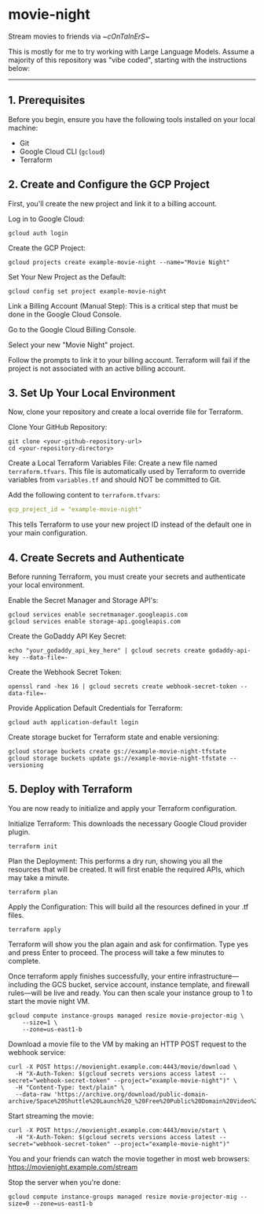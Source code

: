 # movie-night
Stream movies to friends via ~*cOnTaInErS*~

This is mostly for me to try working with Large Language Models. Assume a majority of this repository was "vibe coded", starting with the instructions below:

---

## 1. Prerequisites

Before you begin, ensure you have the following tools installed on your local machine:

- Git
- Google Cloud CLI (`gcloud`)
- Terraform

## 2. Create and Configure the GCP Project

First, you'll create the new project and link it to a billing account.

Log in to Google Cloud:

```console
gcloud auth login
```

Create the GCP Project:

```console
gcloud projects create example-movie-night --name="Movie Night"
```

Set Your New Project as the Default:

```console
gcloud config set project example-movie-night
```

Link a Billing Account (Manual Step): This is a critical step that must be done in the Google Cloud Console.

Go to the Google Cloud Billing Console.

Select your new "Movie Night" project.

Follow the prompts to link it to your billing account. Terraform will fail if the project is not associated with an active billing account.

## 3. Set Up Your Local Environment
Now, clone your repository and create a local override file for Terraform.

Clone Your GitHub Repository:

```console
git clone <your-github-repository-url>
cd <your-repository-directory>
```

Create a Local Terraform Variables File: Create a new file named `terraform.tfvars`. This file is automatically used by Terraform to override variables from `variables.tf` and should NOT be committed to Git.

Add the following content to `terraform.tfvars`:

```yaml
gcp_project_id = "example-movie-night"
```

This tells Terraform to use your new project ID instead of the default one in your main configuration.

## 4. Create Secrets and Authenticate

Before running Terraform, you must create your secrets and authenticate your local environment.

Enable the Secret Manager and Storage API's:

```console
gcloud services enable secretmanager.googleapis.com
gcloud services enable storage-api.googleapis.com
```

Create the GoDaddy API Key Secret:

```console
echo "your_godaddy_api_key_here" | gcloud secrets create godaddy-api-key --data-file=-
```

Create the Webhook Secret Token:

```console
openssl rand -hex 16 | gcloud secrets create webhook-secret-token --data-file=-
```

Provide Application Default Credentials for Terraform:

```console
gcloud auth application-default login
```

Create storage bucket for Terraform state and enable versioning:

```console
gcloud storage buckets create gs://example-movie-night-tfstate
gcloud storage buckets update gs://example-movie-night-tfstate --versioning
```

## 5. Deploy with Terraform

You are now ready to initialize and apply your Terraform configuration.

Initialize Terraform: This downloads the necessary Google Cloud provider plugin.

```console
terraform init
```

Plan the Deployment: This performs a dry run, showing you all the resources that will be created. It will first enable the required APIs, which may take a minute.

```console
terraform plan
```

Apply the Configuration: This will build all the resources defined in your .tf files.

```console
terraform apply
```

Terraform will show you the plan again and ask for confirmation. Type yes and press Enter to proceed. The process will take a few minutes to complete.

Once terraform apply finishes successfully, your entire infrastructure—including the GCS bucket, service account, instance template, and firewall rules—will be live and ready. You can then scale your instance group to 1 to start the movie night VM.

```console
gcloud compute instance-groups managed resize movie-projector-mig \
    --size=1 \
    --zone=us-east1-b
```

Download a movie file to the VM by making an HTTP POST request to the webhook service:

```console
curl -X POST https://movienight.example.com:4443/movie/download \
  -H "X-Auth-Token: $(gcloud secrets versions access latest --secret="webhook-secret-token" --project="example-movie-night")" \
  -H "Content-Type: text/plain" \
  --data-raw 'https://archive.org/download/public-domain-archive/Space%20Shuttle%20Launch%20_%20Free%20Public%20Domain%20Video%281080P_HD%29.mp4'
```

Start streaming the movie:

```console
curl -X POST https://movienight.example.com:4443/movie/start \
  -H "X-Auth-Token: $(gcloud secrets versions access latest --secret="webhook-secret-token" --project="example-movie-night")"
```

You and your friends can watch the movie together in most web browsers: https://movienight.example.com/stream

Stop the server when you're done:

```console
gcloud compute instance-groups managed resize movie-projector-mig --size=0 --zone=us-east1-b
```